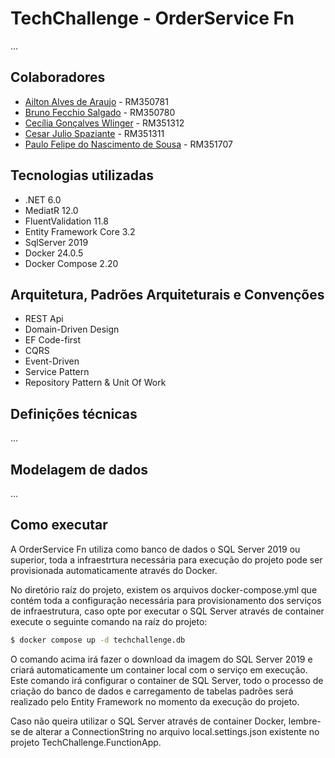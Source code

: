 # TechChallenge - OrderService Fn

...

## Colaboradores

- [Ailton Alves de Araujo](https://www.linkedin.com/in/ailton-araujo-b4ba0520/) - RM350781
- [Bruno Fecchio Salgado](https://www.linkedin.com/in/bfecchio/) - RM350780
- [Cecília Gonçalves Wlinger](https://www.linkedin.com/in/cec%C3%ADlia-wlinger-6a5459100/) - RM351312
- [Cesar Julio Spaziante](https://www.linkedin.com/in/cesar-spaziante/) - RM351311
- [Paulo Felipe do Nascimento de Sousa](https://www.linkedin.com/in/paulo-felipe06/) - RM351707

## Tecnologias utilizadas

- .NET 6.0
- MediatR 12.0
- FluentValidation 11.8
- Entity Framework Core 3.2
- SqlServer 2019
- Docker 24.0.5
- Docker Compose 2.20

## Arquitetura, Padrões Arquiteturais e Convenções

- REST Api
- Domain-Driven Design
- EF Code-first
- CQRS
- Event-Driven
- Service Pattern
- Repository Pattern & Unit Of Work

## Definições técnicas

...

## Modelagem de dados

...

## Como executar

A OrderService Fn utiliza como banco de dados o SQL Server 2019 ou superior, toda a infraestrtura necessária para execução do projeto
pode ser provisionada automaticamente através do Docker.

No diretório raíz do projeto, existem os arquivos docker-compose.yml que contém toda a configuração necessária para provisionamento
dos serviços de infraestrutura, caso opte por executar o SQL Server através de container execute o seguinte comando na raíz do projeto:

```sh
$ docker compose up -d techchallenge.db
```

O comando acima irá fazer o download da imagem do SQL Server 2019 e criará automaticamente um container local com o serviço em execução.
Este comando irá configurar o container de SQL Server, todo o processo de criação do banco de dados e carregamento de tabelas padrões será
realizado pelo Entity Framework no momento da execução do projeto.

Caso não queira utilizar o SQL Server através de container Docker, lembre-se de alterar a ConnectionString no arquivo local.settings.json existente
no projeto TechChallenge.FunctionApp.
